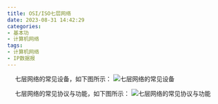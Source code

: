 ```yaml
---
title: OSI/ISO七层网络
date: 2023-08-31 14:42:29
categories: 
- 基本功
- 计算机网络
tags:
- 计算机网络
- IP数据报
---
```



&ensp;&ensp; 七层网络的常见设备，如下图所示：
![七层网络的常见设备](/pic/基本功/计算机网络/七层网络/七层网络的常见设备.png)

&ensp;&ensp; 七层网络的常见协议与功能，如下图所示：
![七层网络的常见协议与功能](/pic/基本功/计算机网络/七层网络/七层网络常见协议与功能说明.gif)


